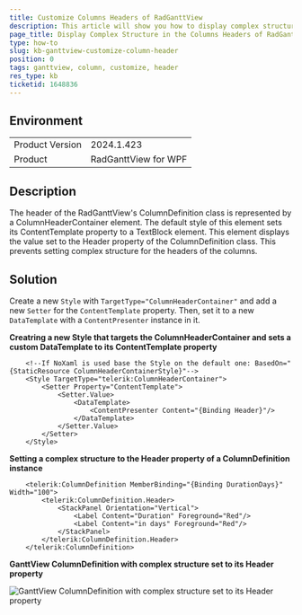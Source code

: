 ```yaml
---
title: Customize Columns Headers of RadGanttView
description: This article will show you how to display complex structure in the headers of the columns of RadGanttView.
page_title: Display Complex Structure in the Columns Headers of RadGanttView
type: how-to
slug: kb-ganttview-customize-column-header
position: 0
tags: ganttview, column, customize, header
res_type: kb
ticketid: 1648836
---
```


## Environment
<table>
	<tbody>
		<tr>
			<td>Product Version</td>
			<td>2024.1.423</td>
		</tr>
		<tr>
			<td>Product</td>
			<td>RadGanttView for WPF</td>
		</tr>
	</tbody>
</table>

## Description

The header of the RadGanttView's ColumnDefinition class is represented by a ColumnHeaderContainer element. The default style of this element sets its ContentTemplate property to a TextBlock element. This element displays the value set to the Header property of the ColumnDefinition class. This prevents setting complex structure for the headers of the columns.

## Solution

Create a new `Style` with `TargetType="ColumnHeaderContainer"` and add a new `Setter` for the `ContentTemplate` property. Then, set it to a new `DataTemplate` with a `ContentPresenter` instance in it.

__Creatring a new Style that targets the ColumnHeaderContainer and sets a custom DataTemplate to its ContentTemplate property__
```XAML
    <!--If NoXaml is used base the Style on the default one: BasedOn="{StaticResource ColumnHeaderContainerStyle}"-->
    <Style TargetType="telerik:ColumnHeaderContainer">
        <Setter Property="ContentTemplate">
            <Setter.Value>
                <DataTemplate>
                    <ContentPresenter Content="{Binding Header}"/>
                </DataTemplate>
            </Setter.Value>
        </Setter>
    </Style>
```

__Setting a complex structure to the Header property of a ColumnDefinition instance__
```XAML
    <telerik:ColumnDefinition MemberBinding="{Binding DurationDays}" Width="100">
        <telerik:ColumnDefinition.Header>
            <StackPanel Orientation="Vertical">
                <Label Content="Duration" Foreground="Red"/>
                <Label Content="in days" Foreground="Red"/>
            </StackPanel>
        </telerik:ColumnDefinition.Header>
    </telerik:ColumnDefinition>
```

__GanttView ColumnDefinition with complex structure set to its Header property__

![GanttView ColumnDefinition with complex structure set to its Header property](images/kb-ganttview-customize-column-header-0.png)
